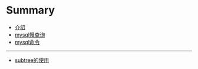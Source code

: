 # Summary

* [介绍](README.md)
* [mysql慢查询](mysql慢查询及优化.md)
* [mysql命令](mysql命令.md)

-----
* [subtree的使用](subtree的使用.md)

